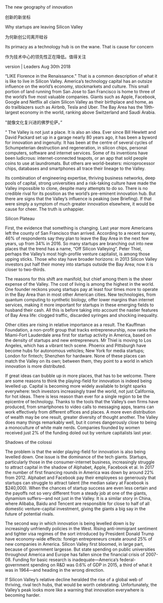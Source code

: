 
The new geography of innovation

创新的新坐标

Why startups are leaving Silicon Valley

为何新创公司离开硅谷

Its primacy as a technology hub is on the wane. That is cause for concern

作为技术中心的领先性正在降低。值得关注

version | Leaders
Aug 30th 2018


“LIKE Florence in the Renaissance.” That is a common description of what it is like to live in Silicon Valley. America’s technology capital has an outsize influence on the world’s economy, stockmarkets and culture. This small portion of land running from San Jose to San Francisco is home to three of the world’s five most valuable companies. Giants such as Apple, Facebook, Google and Netflix all claim Silicon Valley as their birthplace and home, as do trailblazers such as Airbnb, Tesla and Uber. The Bay Area has the 19th-largest economy in the world, ranking above Switzerland and Saudi Arabia.

"就像文化复兴进的佛罗伦萨。”

“
The Valley is not just a place. It is also an idea. Ever since Bill Hewlett and David Packard set up in a garage nearly 80 years ago, it has been a byword for innovation and ingenuity. It has been at the centre of several cycles of Schumpeterian destruction and regeneration, in silicon chips, personal computers, software and internet services. Some of its inventions have been ludicrous: internet-connected teapots, or an app that sold people coins to use at laundromats. But others are world-beaters: microprocessor chips, databases and smartphones all trace their lineage to the Valley.


Its combination of engineering expertise, thriving business networks, deep pools of capital, strong universities and a risk-taking culture have made the Valley impossible to clone, despite many attempts to do so. There is no credible rival for its position as the world’s pre-eminent innovation hub. But there are signs that the Valley’s influence is peaking (see Briefing). If that were simply a symptom of much greater innovation elsewhere, it would be cause for cheer. The truth is unhappier.

Silicon Plateau

First, the evidence that something is changing. Last year more Americans left the county of San Francisco than arrived. According to a recent survey, 46% of respondents say they plan to leave the Bay Area in the next few years, up from 34% in 2016. So many startups are branching out into new places that the trend has a name, “Off Silicon Valleying”. Peter Thiel, perhaps the Valley’s most high-profile venture capitalist, is among those upping sticks. Those who stay have broader horizons: in 2013 Silicon Valley investors put half their money into startups outside the Bay Area; now it is closer to two-thirds.

The reasons for this shift are manifold, but chief among them is the sheer expense of the Valley. The cost of living is among the highest in the world. One founder reckons young startups pay at least four times more to operate in the Bay Area than in most other American cities. New technologies, from quantum computing to synthetic biology, offer lower margins than internet services, making it more important for startups in these emerging fields to husband their cash. All this is before taking into account the nastier features of Bay Area life: clogged traffic, discarded syringes and shocking inequality.

Other cities are rising in relative importance as a result. The Kauffman Foundation, a non-profit group that tracks entrepreneurship, now ranks the Miami-Fort Lauderdale area first for startup activity in America, based on the density of startups and new entrepreneurs. Mr Thiel is moving to Los Angeles, which has a vibrant tech scene. Phoenix and Pittsburgh have become hubs for autonomous vehicles; New York for media startups; London for fintech; Shenzhen for hardware. None of these places can match the Valley on its own; between them, they point to a world in which innovation is more distributed.

If great ideas can bubble up in more places, that has to be welcome. There are some reasons to think the playing-field for innovation is indeed being levelled up. Capital is becoming more widely available to bright sparks everywhere: tech investors increasingly trawl the world, not just California, for hot ideas. There is less reason than ever for a single region to be the epicentre of technology. Thanks to the tools that the Valley’s own firms have produced, from smartphones to video calls to messaging apps, teams can work effectively from different offices and places. A more even distribution of wealth may be one result, greater diversity of thought another. The Valley does many things remarkably well, but it comes dangerously close to being a monoculture of white male nerds. Companies founded by women received just 2% of the funding doled out by venture capitalists last year.

Shadows of the colossi

The problem is that the wider playing-field for innovation is also being levelled down. One issue is the dominance of the tech giants. Startups, particularly those in the consumer-internet business, increasingly struggle to attract capital in the shadow of Alphabet, Apple, Facebook et al. In 2017 the number of first financing rounds in America was down by around 22% from 2012. Alphabet and Facebook pay their employees so generously that startups can struggle to attract talent (the median salary at Facebook is $240,000). When the chances of startup success are even less certain and the payoffs not so very different from a steady job at one of the giants, dynamism suffers—and not just in the Valley. It is a similar story in China, where Alibaba, Baidu and Tencent are responsible for close to half of all domestic venture-capital investment, giving the giants a big say in the future of potential rivals.

The second way in which innovation is being levelled down is by increasingly unfriendly policies in the West. Rising anti-immigrant sentiment and tighter visa regimes of the sort introduced by President Donald Trump have economy-wide effects: foreign entrepreneurs create around 25% of new companies in America. Silicon Valley first bloomed, in large part, because of government largesse. But state spending on public universities throughout America and Europe has fallen since the financial crisis of 2007-08. Funding for basic research is inadequate—America’s federal-government spending on R&amp;D was 0.6% of GDP in 2015, a third of what it was in 1964—and heading in the wrong direction.

If Silicon Valley’s relative decline heralded the rise of a global web of thriving, rival tech hubs, that would be worth celebrating. Unfortunately, the Valley’s peak looks more like a warning that innovation everywhere is becoming harder.


